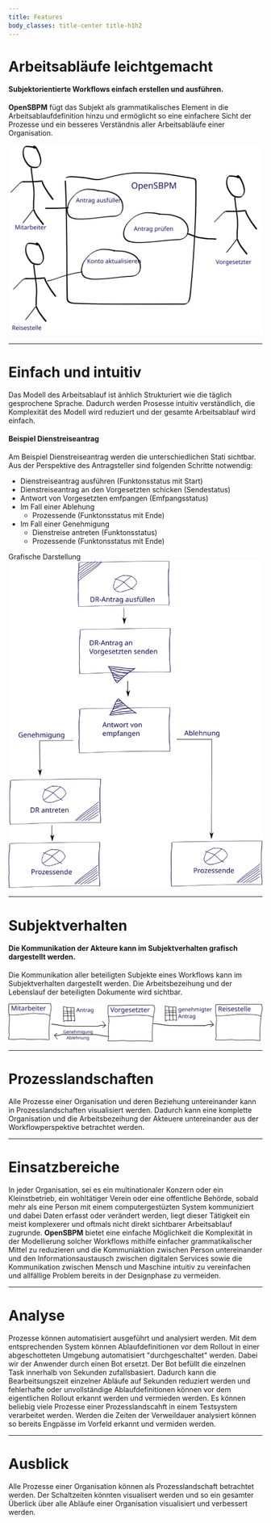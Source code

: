 ```yaml
---
title: Features
body_classes: title-center title-h1h2
---
```


# Arbeitsabläufe leichtgemacht
#### Subjektorientierte Workflows einfach erstellen und ausführen.
**OpenSBPM** fügt das Subjekt als grammatikalisches Element in die Arbeitsablaufdefinition 
hinzu und ermöglicht so eine einfachere Sicht der Prozesse und ein besseres Verständnis 
aller Arbeitsabläufe einer Organisation.

![Subjektworkflow](sbpm-workflow.svg?classes=caption,img-fluid "Subjektorientierter Arbeitsablauf")

---

# Einfach und intuitiv
Das Modell des Arbeitsablauf ist änhlich Strukturiert wie die täglich gesprochene
Sprache. Dadurch werden Prosesse intuitiv verständlich, die Komplexität des 
Modell wird reduziert und der gesamte Arbeitsablauf wird einfach.

#### Beispiel Dienstreiseantrag
Am Beispiel Dienstreiseantrag werden die unterschiedlichen Stati sichtbar. Aus 
der Perspektive des Antragsteller sind folgenden Schritte notwendig:
* Dienstreiseantrag ausführen (Funktonsstatus mit Start)
* Dienstreiseantrag an den Vorgesetzten schicken (Sendestatus)
* Antwort von Vorgesetzten emfpangen (Emfpangsstatus)
* Im Fall einer Ablehung 
    * Prozessende (Funktonsstatus mit Ende)
* Im Fall einer Genehmigung 
    * Dienstreise antreten (Funktonsstatus)
    * Prozessende (Funktonsstatus mit Ende)

Grafische Darstellung
![Beispiel Dienstreiseantrag](travelrequest.svg?classes=caption,img-fluid "Dienstreiseantrag aus der Perspektive des Antragsteller")

---

# Subjektverhalten
#### Die Kommunikation der Akteure kann im Subjektverhalten grafisch dargestellt werden.
Die Kommunikation aller beteiligten Subjekte eines Workflows kann im 
Subjektverhalten dargestellt werden. Die Arbeitsbezeihung und der Lebenslauf der 
beteiligten Dokumente wird sichtbar.

![Subjektverhalten](subject-activity.svg?classes=caption,img-fluid "Subjektverhalten")

---

# Prozesslandschaften
Alle Prozesse einer Organisation und deren Beziehung untereinander kann in 
Prozesslandschaften visualisiert werden. Dadurch kann eine komplette 
Organisation und die Arbeitsbezeihung der Akteuere untereinander aus der 
Workflowperspektive betrachtet werden.

---

# Einsatzbereiche
In jeder Organisation, sei es ein multinationaler Konzern oder ein Kleinstbetrieb, 
ein wohltätiger Verein oder eine offentliche Behörde, sobald mehr als eine Person 
mit einem computergestüzten System kommuniziert und dabei Daten erfasst oder 
verändert werden, liegt dieser Tätigkeit ein meist komplexerer und oftmals nicht 
direkt sichtbarer Arbeitsablauf zugrunde. **OpenSBPM** bietet eine einfache 
Möglichkeit die Komplexität in der Modellierung solcher Workflows mithilfe 
einfacher grammatikalischer Mittel zu reduzieren und die Kommuniaktion zwischen 
Person untereinander und den Informationsaustausch zwischen digitalen Services 
sowie die Kommunikation zwischen Mensch und Maschine intuitiv zu vereinfachen 
und allfällige Problem bereits in der Designphase zu vermeiden.

---

# Analyse
Prozesse können automatisiert ausgeführt und analysiert werden. Mit dem 
entsprechenden System können Ablaufdefinitionen vor dem Rollout in einer abgeschotteten 
Umgebung automatisiert "durchgeschaltet" werden. Dabei wir der Anwender durch 
einen Bot ersetzt. Der Bot befüllt die einzelnen Task innerhalb von Sekunden 
zufallsbasiert. Dadurch kann die Bearbeitsungszeit einzelner Abläufe auf Sekunden 
reduziert werden und fehlerhafte oder unvollständige Ablaufdefinitionen können 
vor dem eigentlichen Rollout erkannt werden und vermieden werden. Es können beliebig
 viele Prozesse einer Prozesslandscahft in einem Testsystem verarbeitet werden. 
Werden die Zeiten der Verweildauer analysiert können so bereits Engpässe im 
Vorfeld erkannt und vermiden werden.

---

# Ausblick
Alle Prozesse einer Organisation können als Prozesslandschaft betrachtet werden. 
Der Schaltzeiten könnten visualisert werden und so ein gesamter Überlick über 
alle Abläufe einer Organisation visualisiert und verbessert werden.
